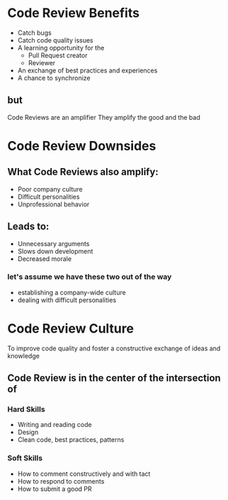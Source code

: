 
# Code Review Benefits

* Catch bugs
* Catch code quality issues
* A learning opportunity for the
	* Pull Request creator
	* Reviewer
*  An exchange of best practices and experiences
* A chance to synchronize

## but
Code Reviews are an amplifier
They amplify the good and the bad

# Code Review Downsides
## What Code Reviews also amplify:
- Poor company culture
- Difficult personalities
- Unprofessional behavior
## Leads to:
* Unnecessary arguments
* Slows down development
* Decreased morale

### let's assume we have these two out of the way
* establishing a company-wide culture
* dealing with difficult personalities


# Code Review Culture
To improve code quality and foster a constructive exchange of ideas and knowledge


## Code Review is in the center of the intersection of
### Hard Skills
* Writing and reading code
* Design
* Clean code, best practices, patterns
### Soft Skills
* How to comment constructively and with tact
* How to respond to comments
* How to submit a good PR